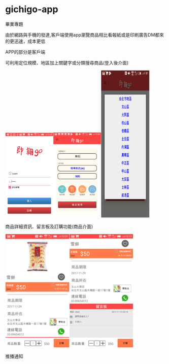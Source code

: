 # gichigo-app

畢業專題

由於網路與手機的發達,客戶端使用app瀏覽商品相比看報紙或是印刷廣告DM都來的更迅速，成本更低

APP的部分是客戶端

可利用定位規模、地區加上關鍵字或分類搜尋商品(登入後介面)

<img src="https://github.com/rvnk0716/gichigo-app/blob/master/1.png" width="30%" height="30%"><img src="https://github.com/rvnk0716/gichigo-app/blob/master/4.png" width="30%" height="30%"><img 
src="https://github.com/rvnk0716/gichigo-app/blob/master/5.png" width="30%" height="465">

商品詳細資訊、留言板及訂購功能(商品介面)

<img src="https://github.com/rvnk0716/gichigo-app/blob/master/2.png" width="40%" height="40%"><img
src="https://github.com/rvnk0716/gichigo-app/blob/master/3.png" width="40%" height="40%">

推播通知

